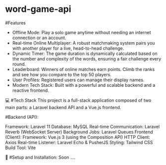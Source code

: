 # word-game-api

#Features
* Offline Mode: Play a solo game anytime without needing an internet connection or an account.
* Real-time Online Multiplayer: A robust matchmaking system pairs you with another player for a live, head-to-head challenge.
* Dynamic Timer: The game duration is dynamically calculated based on the number and complexity of the words, ensuring a fair challenge every round.
* Leaderboard: Winners of online matches earn points. Climb the ranks and see how you compare to the top 50 players.
* User Profiles: Registered users can manage their display names.
* Modern Tech Stack: Built with a powerful and scalable backend and a reactive frontend.

💻 #Tech Stack
This project is a full-stack application composed of two main parts: a Laravel backend API and a Vue.js frontend.

#Backend (API):

Framework: Laravel 11
Database: MySQL
Real-time Communication: Laravel Reverb (WebSocket Server)
Background Jobs: Laravel Queues
Frontend (Client):
Framework: Vue.js 3 (using the Composition API)
HTTP Client: Axios
Real-time Listener: Laravel Echo & PusherJS
Styling: Tailwind CSS
Build Tool: Vite

🚀 #Setup and Installation:
Soon ....
